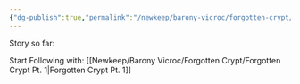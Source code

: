 ```yaml
---
{"dg-publish":true,"permalink":"/newkeep/barony-vicroc/forgotten-crypt/forgotten-crypt/","updated":"2025-03-25T12:34:26.879+05:30"}
---
```


Story so far:

Start Following with: [[Newkeep/Barony Vicroc/Forgotten Crypt/Forgotten Crypt Pt. 1\|Forgotten Crypt Pt. 1]]
